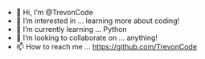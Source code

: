 - 👋 Hi, I’m @TrevonCode
- 👀 I’m interested in ... learning more about coding!
- 🌱 I’m currently learning ... Python
- 💞️ I’m looking to collaborate on ... anything!
- 📫 How to reach me ... https://github.com/TrevonCode

<!---
TrevonCode/TrevonCode is a ✨ special ✨ repository because its `README.md` (this file) appears on your GitHub profile.
You can click the Preview link to take a look at your changes.
--->
